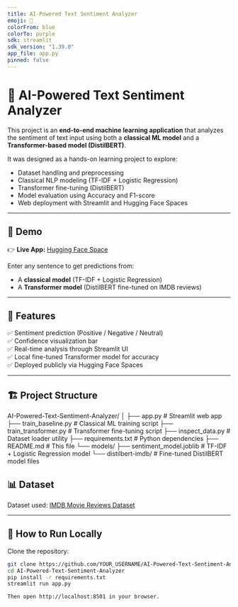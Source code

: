 ```yaml
---
title: AI-Powered Text Sentiment Analyzer
emoji: 💬
colorFrom: blue
colorTo: purple
sdk: streamlit
sdk_version: "1.39.0"
app_file: app.py
pinned: false
---
```


# 💬 AI-Powered Text Sentiment Analyzer

This project is an **end-to-end machine learning application** that analyzes the sentiment of text input using both a **classical ML model** and a **Transformer-based model (DistilBERT)**.

It was designed as a hands-on learning project to explore:

- Dataset handling and preprocessing
- Classical NLP modeling (TF-IDF + Logistic Regression)
- Transformer fine-tuning (DistilBERT)
- Model evaluation using Accuracy and F1-score
- Web deployment with Streamlit and Hugging Face Spaces

---

## 🚀 Demo

👉 **Live App:** [Hugging Face Space](https://huggingface.co/spaces/AdamShay/ai-sentiment-analyzer)

Enter any sentence to get predictions from:

- A **classical model** (TF-IDF + Logistic Regression)
- A **Transformer model** (DistilBERT fine-tuned on IMDB reviews)

---

## 🧠 Features

✅ Sentiment prediction (Positive / Negative / Neutral)  
✅ Confidence visualization bar  
✅ Real-time analysis through Streamlit UI  
✅ Local fine-tuned Transformer model for accuracy  
✅ Deployed publicly via Hugging Face Spaces

---

## 🏗️ Project Structure

AI-Powered-Text-Sentiment-Analyzer/
│
├── app.py # Streamlit web app
├── train_baseline.py # Classical ML training script
├── train_transformer.py # Transformer fine-tuning script
├── inspect_data.py # Dataset loader utility
├── requirements.txt # Python dependencies
├── README.md # This file
└── models/
├── sentiment_model.joblib # TF-IDF + Logistic Regression model
└── distilbert-imdb/ # Fine-tuned DistilBERT model files

## 📊 Dataset

Dataset used: [IMDB Movie Reviews Dataset](https://huggingface.co/datasets/ajaykarthick/imdb-movie-reviews)

---

## 🧭 How to Run Locally

Clone the repository:

```bash
git clone https://github.com/YOUR_USERNAME/AI-Powered-Text-Sentiment-Analyzer.git
cd AI-Powered-Text-Sentiment-Analyzer
pip install -r requirements.txt
streamlit run app.py

Then open http://localhost:8501 in your browser.
```
